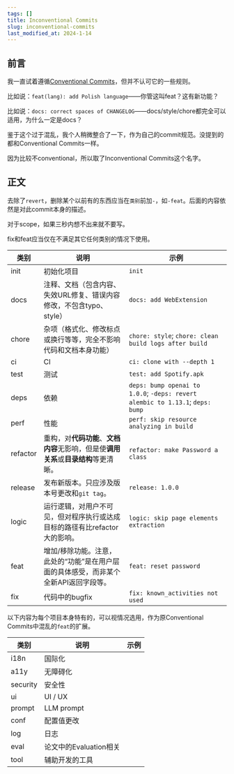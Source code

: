 ```yaml
---
tags: []
title: Inconventional Commits
slug: inconventional-commits
last_modified_at: 2024-1-14
---
```


## 前言

我一直试着遵循[Conventional Commits](https://www.conventionalcommits.org/)，但并不认可它的一些规则。

比如说：`feat(lang): add Polish language`——你管这叫feat？这有新功能？

比如说：`docs: correct spaces of CHANGELOG`——docs/style/chore都完全可以适用，为什么一定是docs？

鉴于这个过于混乱，我个人稍微整合了一下，作为自己的commit规范。没提到的都和Conventional Commits一样。

因为比较不conventional，所以取了Inconventional Commits这个名字。

## 正文

去除了`revert`，删除某个以前有的东西应当在`类别`前加`-`，如`-feat`。后面的内容依然是对此commit本身的描述。

对于scope，如果三秒内想不出来就不要写。

fix和feat应当仅在不满足其它任何类别的情况下使用。

| 类别 | 说明 | 示例 |
| --- | --- | --- |
| init | 初始化项目 | `init` |
| docs | 注释、文档（包含内容、失效URL修复、错误内容修改，不包含typo、style） | `docs: add WebExtension` |
| chore | 杂项（格式化、修改标点或换行等等，完全不影响代码和文档本身功能） | `chore: style`; `chore: clean build logs after build` |
| ci | CI | `ci: clone with --depth 1` |
| test | 测试 | `test: add Spotify.apk` |
| deps | 依赖 | `deps: bump openai to 1.0.0`; `-deps: revert alembic to 1.13.1`; `deps: bump` |
| perf | 性能 | `perf: skip resource analyzing in build` |
| refactor | 重构，对**代码功能**、**文档内容**无影响，但是使**调用关系**或**目录结构**等更清晰。 | `refactor: make Password a class` |
| release | 发布新版本。只应涉及版本号更改和`git tag`。 | `release: 1.0.0` |
| logic | 运行逻辑，对用户不可见，但对程序执行或达成目标的路径有比refactor大的影响。 | `logic: skip page elements extraction` |
| feat | 增加/移除功能。注意，此处的“功能”是在用户层面的具体感受，而非某个全新API返回字段等。 | `feat: reset password` |
| fix | 代码中的bugfix | `fix: known_activities not used` |

以下内容为每个项目本身特有的，可以视情况选用，作为原Conventional Commits中混乱的`feat`的扩展。

| 类别 | 说明 | 示例 |
| --- | --- | --- |
| i18n | 国际化 |  |
| a11y | 无障碍化 |  |
| security | 安全性 |  |
| ui | UI / UX |  |
| prompt | LLM prompt |  |
| conf | 配置值更改 |  |
| log | 日志 |  |
| eval | 论文中的Evaluation相关 |  |
| tool | 辅助开发的工具 |  |

